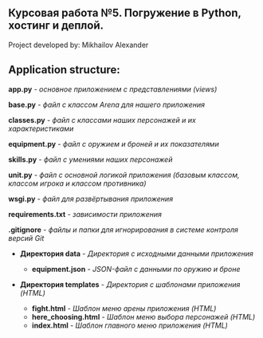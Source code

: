 ## Курсовая работа №5. Погружение в Python, хостинг и деплой.

Project developed by: Mikhailov Alexander

## Application structure:

**app.py** - *основное приложением с представлениями (views)*

**base.py** - *файл с классом Arena для нашего приложения*

**classes.py** - *файл с классами наших персонажей и их характеристиками*

**equipment.py** - *файл с оружием и броней и их показателями*

**skills.py** - *файл с умениями наших персонажей*

**unit.py** - *файл c основной логикой приложения (базовым классом, классом игрока и классом противника)*

**wsgi.py** - *файл для развёртывания приложения*

**requirements.txt** - *зависимости приложения*

**.gitignore** - *файлы и папки для игнорирования в системе контроля версий Git*


- **Директория data** - *Директория с исходными данными приложения*
    - **equipment.json** - *JSON-файл с данными по оружию и броне* <br>

- **Директория templates** - *Директория с шаблонами приложения (HTML)*
    - **fight.html** - *Шаблон меню арены приложения (HTML)* <br>
    - **here_choosing.html** - *Шаблон меню выбора персонажей (HTML)* <br>
    - **index.html** - *Шаблон главного меню приложения (HTML)* <br>